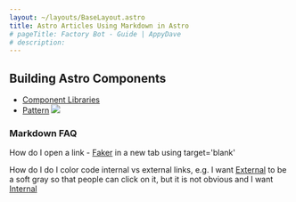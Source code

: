```yaml
---
layout: ~/layouts/BaseLayout.astro
title: Astro Articles Using Markdown in Astro
# pageTitle: Factory Bot - Guide | AppyDave
# description: 
---
```



## Building Astro Components

- [Component Libraries](https://open-wc.org/guides/community/component-libraries/)
- [Pattern]()
![](https://pbs.twimg.com/media/FcydvXTWYAAO-8w?format=jpg&name=900x900)

### Markdown FAQ

How do I open a link - [Faker](https://github.com/faker-ruby/faker) in a new tab using target='blank'

How do I do I color code internal vs external links, e.g. I want [External](https://github.com/faker-ruby/faker) 
to be a soft gray so that people can click on it, but it is not obvious and I want [Internal](https://appydave.com/ruby/gems/faker) 